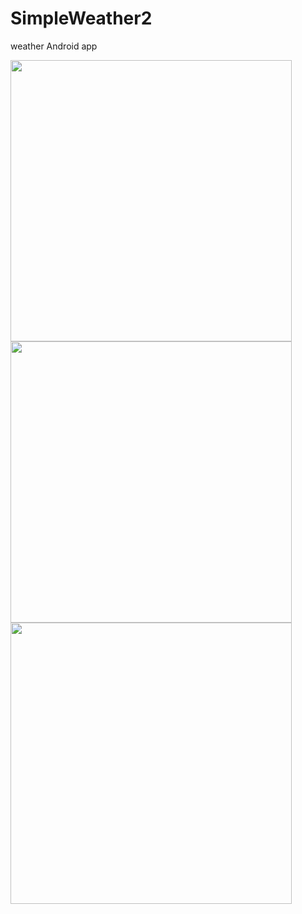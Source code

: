 # SimpleWeather2
weather Android app

<img src="https://i.imgur.com/VLeJ1wW.png" width="450">
<img src="https://i.imgur.com/Db8GcAN.png" width="450">
<img src="https://i.imgur.com/l1xcWnY.png" width="450">

